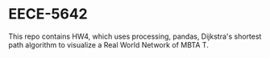# EECE-5642

This repo contains HW4, which uses processing, pandas, Dijkstra's shortest path algorithm to visualize a Real World Network of MBTA T.
